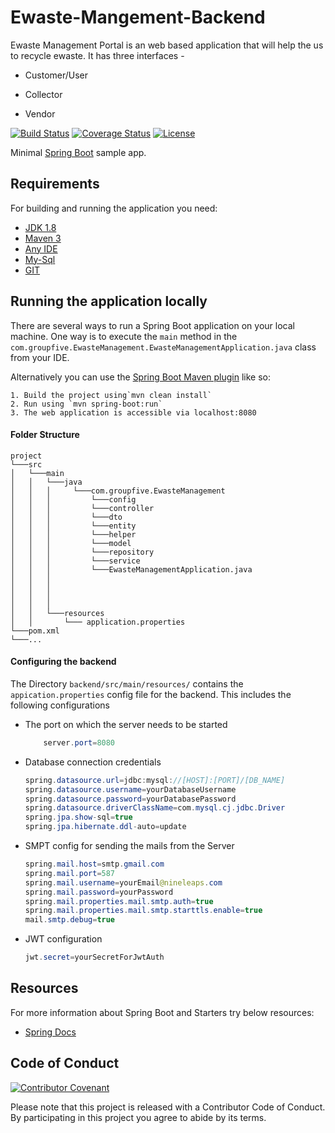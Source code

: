 # Ewaste-Mangement-Backend

 Ewaste Management Portal is an web based application that will help the us to recycle ewaste. It has three interfaces -
 
  - Customer/User
  
  - Collector
  
  - Vendor




[![Build Status](https://travis-ci.org/codecentric/springboot-sample-app.svg?branch=master)](https://travis-ci.org/codecentric/springboot-sample-app)
[![Coverage Status](https://coveralls.io/repos/github/codecentric/springboot-sample-app/badge.svg?branch=master)](https://coveralls.io/github/codecentric/springboot-sample-app?branch=master)
[![License](http://img.shields.io/:license-apache-blue.svg)](http://www.apache.org/licenses/LICENSE-2.0.html)

Minimal [Spring Boot](http://projects.spring.io/spring-boot/) sample app.

## Requirements

For building and running the application you need:

- [JDK 1.8](http://www.oracle.com/technetwork/java/javase/downloads/jdk8-downloads-2133151.html)
- [Maven 3](https://maven.apache.org)
- [Any IDE](https://www.jetbrains.com/idea/)
- [My-Sql](https://www.mysql.com/)
- [GIT](https://git-scm.com/)

## Running the application locally

There are several ways to run a Spring Boot application on your local machine. One way is to execute the `main` method in the `com.groupfive.EwasteManagement.EwasteManagementApplication.java` class from your IDE.

Alternatively you can use the [Spring Boot Maven plugin](https://docs.spring.io/spring-boot/docs/current/reference/html/build-tool-plugins-maven-plugin.html) like so:

```shell
1. Build the project using`mvn clean install`
2. Run using `mvn spring-boot:run`
3. The web application is accessible via localhost:8080
```


#### Folder Structure

```
project
└───src
│   └───main
│   │   └───java
│   │   │     └───com.groupfive.EwasteManagement
│   │   │         └───config
│   │   │         └───controller
│   │   │         └───dto
│   │   │         └───entity
│   │   │         └───helper
│   │   │         └───model
│   │   │         └───repository
│   │   │         └───service
│   │   │         └───EwasteManagementApplication.java
│   │   │         
│   │   │         
│   │   │         
│   │   │         
│   │   └───resources
│   │       └─── application.properties
└───pom.xml
└───...
```

#### Configuring the backend

 The Directory `backend/src/main/resources/` contains the `appication.properties` config file for the backend.
 This includes the following configurations
 - The port on which the server needs to be started
    ```java
        server.port=8080
    ```
- Database connection credentials
    ```java
    spring.datasource.url=jdbc:mysql://[HOST]:[PORT]/[DB_NAME]
    spring.datasource.username=yourDatabaseUsername
    spring.datasource.password=yourDatabasePassword
    spring.datasource.driverClassName=com.mysql.cj.jdbc.Driver
    spring.jpa.show-sql=true
    spring.jpa.hibernate.ddl-auto=update
    ```
- SMPT config for sending the mails from the Server
    ```java
    spring.mail.host=smtp.gmail.com
    spring.mail.port=587
    spring.mail.username=yourEmail@nineleaps.com
    spring.mail.password=yourPassword
    spring.mail.properties.mail.smtp.auth=true
    spring.mail.properties.mail.smtp.starttls.enable=true
    mail.smtp.debug=true
    ```
- JWT configuration
    ```java
    jwt.secret=yourSecretForJwtAuth
    ```


## Resources

For more information about Spring Boot and Starters try below resources:

- [Spring Docs](https://spring.io/projects/spring-boot)


## Code of Conduct
[![Contributor Covenant](https://img.shields.io/badge/Contributor%20Covenant-v1.4%20adopted-ff69b4.svg)](CODE_OF_CONDUCT.md)


Please note that this project is released with a Contributor Code of Conduct. By participating in this project you agree to abide by its terms.
